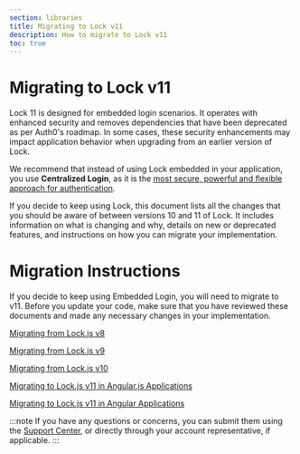 ```yaml
---
section: libraries
title: Migrating to Lock v11
description: How to migrate to Lock v11
toc: true
---
```

# Migrating to Lock v11

Lock 11 is designed for embedded login scenarios. It operates with enhanced security and removes dependencies that have been deprecated as per Auth0's roadmap. In some cases, these security enhancements may impact application behavior when upgrading from an earlier version of Lock. 

We recommend that instead of using Lock embedded in your application, you use **Centralized Login**, as it is the [most secure, powerful and flexible approach for authentication](/guides/login/centralized-vs-embedded).

If you decide to keep using Lock, this document lists all the changes that you should be aware of between versions 10 and 11 of Lock. It includes information on what is changing and why, details on new or deprecated features, and instructions on how you can migrate your implementation.

# Migration Instructions

If you decide to keep using Embedded Login, you will need to migrate to v11. Before you update your code, make sure that you have reviewed these documents and made any necessary changes in your implementation. 

[Migrating from Lock.js v8](migration-v8-v11.md)

[Migrating from Lock.js v9](migration-v9-v11.md)

[Migrating from Lock.js v10](migration-v10-v11.md)

[Migrating to Lock.js v11 in Angular.js Applications]()

[Migrating to Lock.js v11 in Angular Applications]()

:::note
If you have any questions or concerns, you can submit them using the [Support Center](${env.DOMAIN_URL_SUPPORT}), or directly through your account representative, if applicable. 
:::
